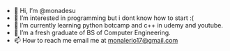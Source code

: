 - 👋 Hi, I’m @monadesu
- 👀 I’m interested in programming but i dont know how to start :(
- 🌱 I’m currently learning python botcamp and c++ in udemy and youtube. 
- 💞️ I’m a fresh graduate of BS of Computer Engineering. 
- 📫 How to reach me email me at monalerio17@gmail.com

<!---
monadesu/monadesu is a ✨ special ✨ repository because its `README.md` (this file) appears on your GitHub profile.
You can click the Preview link to take a look at your changes.
--->
